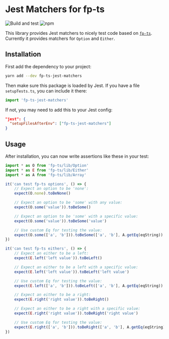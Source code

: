 # Jest Matchers for fp-ts

![Build and test](https://github.com/svdo/fp-ts-jest-matchers/workflows/Build%20and%20test/badge.svg)
![npm](https://img.shields.io/npm/v/fp-ts-jest-matchers)

This library provides Jest matchers to nicely test code based on
[`fp-ts`][fp-ts]. Currently it provides matchers for `Option` and `Either`.

## Installation

First add the dependency to your project:

```bash
yarn add --dev fp-ts-jest-matchers
```

Then make sure this package is loaded by Jest. If you have a file
`setupTests.ts`, you can include it there:

```typescript
import 'fp-ts-jest-matchers'
```

If not, you may need to add this to your Jest config:

```json
"jest": {
  "setupFilesAfterEnv": ["fp-ts-jest-matchers"]
}
```

## Usage

After installation, you can now write assertions like these in your test:

```typescript
import * as O from 'fp-ts/lib/Option'
import * as E from 'fp-ts/lib/Either'
import * as A from 'fp-ts/lib/Array'

it('can test fp-ts options', () => {
    // Expect an option to be 'none':
    expect(O.none).toBeNone()

    // Expect an option to be 'some' with any value:
    expect(O.some('value')).toBeSome()

    // Expect an option to be 'some' with a specific value:
    expect(O.some('value')).toBeSome('value')

    // Use custom Eq for testing the value:
    expect(O.some(['a', 'b'])).toBeSome(['a', 'b'], A.getEq(eqString))
})

it('can test fp-ts eithers', () => {
    // Expect an either to be a left:
    expect(E.left('left value')).toBeLeft()

    // Expect an either to be a left with a specific value:
    expect(E.left('left value')).toBeLeft('left value')

    // Use custom Eq for testing the value:
    expect(E.left(['a', 'b'])).toBeLeft(['a', 'b'], A.getEq(eqString))

    // Expect an either to be a right:
    expect(E.right('right value')).toBeRight()

    // Expect an either to be a right with a specific value:
    expect(E.right('right value')).toBeRight('right value')

    // Use custom Eq for testing the value:
    expect(E.right(['a', 'b'])).toBeRight(['a', 'b'], A.getEq(eqString))
})
```

[fp-ts]: https://gcanti.github.io/fp-ts/
